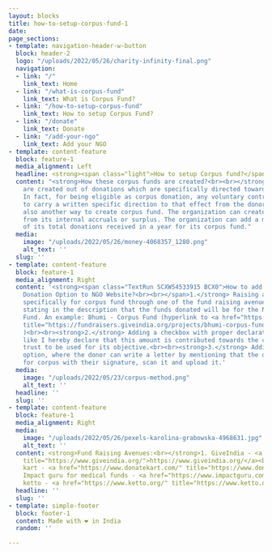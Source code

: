 ```yaml
---
layout: blocks
title: how-to-setup-corpus-fund-1
date: 
page_sections:
- template: navigation-header-w-button
  block: header-2
  logo: "/uploads/2022/05/26/charity-infinity-final.png"
  navigation:
  - link: "/"
    link_text: Home
  - link: "/what-is-corpus-fund"
    link_text: What is Corpus Fund?
  - link: "/how-to-setup-corpus-fund"
    link_text: How to setup Corpus Fund?
  - link: "/donate"
    link_text: Donate
  - link: "/add-your-ngo"
    link_text: Add your NGO
- template: content-feature
  block: feature-1
  media_alignment: Left
  headline: <strong><span class="light">How to setup Corpus fund?</span></strong>
  content: "<strong>How these corpus funds are created?<br><br></strong>Corpus funds
    are created out of donations which are specifically directed towards corpus funds.
    In fact, for being eligible as corpus donation, any voluntary contribution needs
    to carry a written specific direction to that effect from the donor. There is
    also another way to create corpus fund. The organization can create corpus fund
    from its internal accruals or surplus. The organization can add a maximum of 15%
    of its total donations received in a year for its corpus fund."
  media:
    image: "/uploads/2022/05/26/money-4068357_1280.png"
    alt_text: ''
  slug: ''
- template: content-feature
  block: feature-1
  media_alignment: Right
  content: '<strong><span class="TextRun SCXW54533915 BCX0">How to add Corpus Fund
    Donation Option to NGO Website?<br><br></span>1.</strong> Raising a Fundraiser
    specifically for corpus fund through one of the fund raising avenues and explicitly
    stating in the description that the funds donated will be for the NGO''s Corpus
    Fund. An example: Bhumi - Corpus Fund (hyperlink to <a href="https://fundraisers.giveindia.org/projects/bhumi-corpus-fund"
    title="https://fundraisers.giveindia.org/projects/bhumi-corpus-fund">https://fundraisers.giveindia.org/projects/bhumi-corpus-fund</a>
    )<br><br><strong>2.</strong> Adding a checkbox with proper declaration statement,
    like I hereby declare that this amount is contributed towards the corpus of the
    trust to be used for its objective.<br><br><strong>3.</strong> Adding a file upload
    option, where the donor can write a letter by mentioning that the donation is
    for corpus with their signature, scan it and upload it.'
  media:
    image: "/uploads/2022/05/23/corpus-method.png"
    alt_text: ''
  headline: ''
  slug: ''
- template: content-feature
  block: feature-1
  media_alignment: Right
  media:
    image: "/uploads/2022/05/26/pexels-karolina-grabowska-4968631.jpg"
    alt_text: ''
  content: <strong>Fund Raising Avenues:<br></strong>1. GiveIndia - <a href="https://www.giveindia.org/"
    title="https://www.giveindia.org/">https://www.giveindia.org/</a><br>2. Donate
    kart - <a href="https://www.donatekart.com/" title="https://www.donatekart.com/">https://www.donatekart.com/</a><br>3.
    Impact guru for medical funds - <a href="https://www.impactguru.com/" title="https://www.impactguru.com/">https://www.impactguru.com/</a><br>4.
    ketto - <a href="https://www.ketto.org/" title="https://www.ketto.org/">https://www.ketto.org/</a>
  headline: ''
  slug: ''
- template: simple-footer
  block: footer-1
  content: Made with ❤︎ in India
  random: ''

---
```

